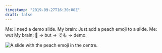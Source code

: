 ```yaml
---
timestamp: "2019-09-27T16:30:00Z"
draft: false
---
```


Me: I need a demo slide.
My brain: Just add a peach emoji to a slide.
Me: wut
My brain: 🍑 → but → でも → demo.

![A slide with the peach emoji in the centre.](/images/ting-posts/demo-slide.png "Demo slide")
